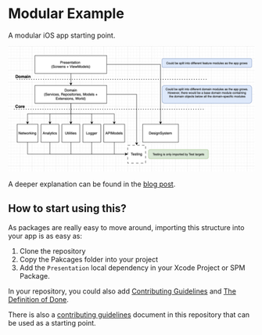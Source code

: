 # Modular Example

A modular iOS app starting point.

![diagram](git-images/diagram.png)

A deeper explanation can be found in the [blog post](https://manu.show/2025-02-27-simple-modularization-setup/).

## How to start using this?

As packages are really easy to move around, importing this structure into your app is as easy as:

1. Clone the repository
2. Copy the Pakcages folder into your project
3. Add the `Presentation` local dependency in your Xcode Project or SPM Package.

In your repository, you could also add [Contributing Guidelines](/2023-01-02-new-app-contributing-guidelines/) and [The Definition of Done](/2023-05-13-the-definition-of-done/).

There is also a [contributing guidelines](.github/CONTRIBUTING.md) document in this repository that can be used as a starting point.

